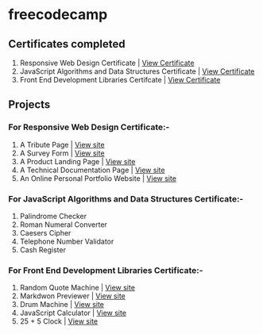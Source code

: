 # freecodecamp
## Certificates completed
1. Responsive Web Design Certificate | [View Certificate](https://www.freecodecamp.org/certification/purnimakumar/responsive-web-design)
2. JavaScript Algorithms and Data Structures Certificate | [View Certificate](https://www.freecodecamp.org/certification/purnimakumar/javascript-algorithms-and-data-structures)
3. Front End Development Libraries Certifcate | [View Certificate](https://www.freecodecamp.org/certification/purnimakumar/front-end-development-libraries)

## Projects
### For Responsive Web Design Certificate:-
1. A Tribute Page | [View site](https://codepen.io/purnimakumar/full/yLXwKjb)
2. A Survey Form | [View site](https://codepen.io/purnimakumar/full/oNwVPpg)
3. A Product Landing Page | [View site](https://codepen.io/purnimakumar/full/VwzPzrr)
4. A Technical Documentation Page | [View site](https://codepen.io/purnimakumar/full/BadpxWO)
5. An Online Personal Portfolio Website | [View site](https://codepen.io/purnimakumar/full/JjyEmYM)
  
### For JavaScript Algorithms and Data Structures Certificate:-
1. Palindrome Checker
2. Roman Numeral Converter
3. Caesers Cipher
4. Telephone Number Validator
5. Cash Register

### For Front End Development Libraries Certificate:-
1. Random Quote Machine | [View site](https://codepen.io/purnimakumar/full/PoKxgPg)
2. Markdwon Previewer | [View site](https://codepen.io/purnimakumar/full/xxLNQPy)
3. Drum Machine | [View site](https://codepen.io/purnimakumar/full/XWeraWV)
4. JavaScript Calculator | [View site](https://codepen.io/purnimakumar/full/gOGpyPK)
5. 25 + 5 Clock | [View site](https://codepen.io/purnimakumar/full/jOGyvNb)
